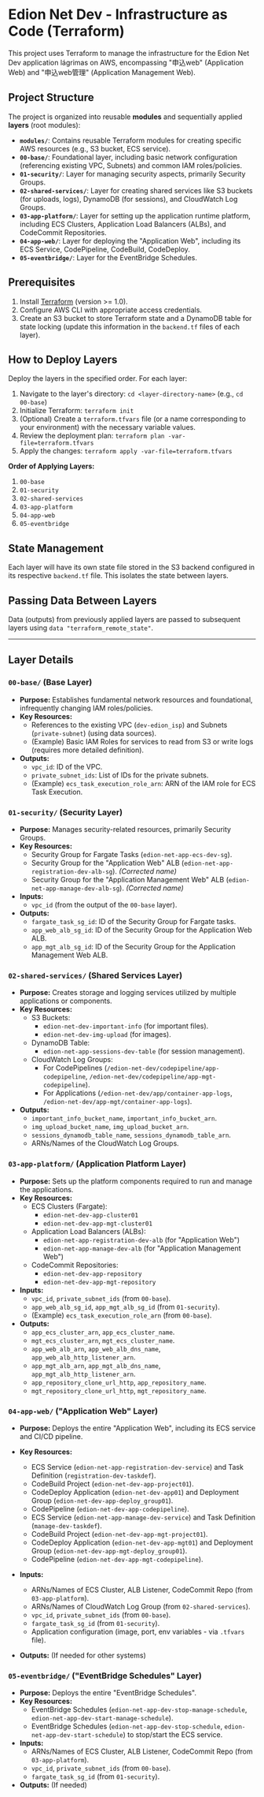 # Edion Net Dev - Infrastructure as Code (Terraform)

This project uses Terraform to manage the infrastructure for the Edion Net Dev application lágrimas on AWS, encompassing "申込web" (Application Web) and "申込web管理" (Application Management Web).

## Project Structure

The project is organized into reusable **modules** and sequentially applied **layers** (root modules):

-   **`modules/`**: Contains reusable Terraform modules for creating specific AWS resources (e.g., S3 bucket, ECS service).
-   **`00-base/`**: Foundational layer, including basic network configuration (referencing existing VPC, Subnets) and common IAM roles/policies.
-   **`01-security/`**: Layer for managing security aspects, primarily Security Groups.
-   **`02-shared-services/`**: Layer for creating shared services like S3 buckets (for uploads, logs), DynamoDB (for sessions), and CloudWatch Log Groups.
-   **`03-app-platform/`**: Layer for setting up the application runtime platform, including ECS Clusters, Application Load Balancers (ALBs), and CodeCommit Repositories.
-   **`04-app-web/`**: Layer for deploying the "Application Web", including its ECS Service, CodePipeline, CodeBuild, CodeDeploy.
-   **`05-eventbridge/`**: Layer for the EventBridge Schedules.

## Prerequisites

1.  Install [Terraform](https://www.terraform.io/downloads.html) (version >= 1.0).
2.  Configure AWS CLI with appropriate access credentials.
3.  Create an S3 bucket to store Terraform state and a DynamoDB table for state locking (update this information in the `backend.tf` files of each layer).

## How to Deploy Layers

Deploy the layers in the specified order. For each layer:

1.  Navigate to the layer's directory: `cd <layer-directory-name>` (e.g., `cd 00-base`)
2.  Initialize Terraform: `terraform init`
3.  (Optional) Create a `terraform.tfvars` file (or a name corresponding to your environment) with the necessary variable values.
4.  Review the deployment plan: `terraform plan -var-file=terraform.tfvars`
5.  Apply the changes: `terraform apply -var-file=terraform.tfvars`

**Order of Applying Layers:**

1.  `00-base`
2.  `01-security`
3.  `02-shared-services`
4.  `03-app-platform`
5.  `04-app-web`
6.  `05-eventbridge`

## State Management

Each layer will have its own state file stored in the S3 backend configured in its respective `backend.tf` file. This isolates the state between layers.

## Passing Data Between Layers

Data (outputs) from previously applied layers are passed to subsequent layers using `data "terraform_remote_state"`.

---

## Layer Details

### `00-base/` (Base Layer)

-   **Purpose:** Establishes fundamental network resources and foundational, infrequently changing IAM roles/policies.
-   **Key Resources:**
    -   References to the existing VPC (`dev-edion_isp`) and Subnets (`private-subnet`) (using data sources).
    -   (Example) Basic IAM Roles for services to read from S3 or write logs (requires more detailed definition).
-   **Outputs:**
    -   `vpc_id`: ID of the VPC.
    -   `private_subnet_ids`: List of IDs for the private subnets.
    -   (Example) `ecs_task_execution_role_arn`: ARN of the IAM role for ECS Task Execution.

### `01-security/` (Security Layer)

-   **Purpose:** Manages security-related resources, primarily Security Groups.
-   **Key Resources:**
    -   Security Group for Fargate Tasks (`edion-net-app-ecs-dev-sg`).
    -   Security Group for the "Application Web" ALB (`edion-net-app-registration-dev-alb-sg`). *(Corrected name)*
    -   Security Group for the "Application Management Web" ALB (`edion-net-app-manage-dev-alb-sg`). *(Corrected name)*
-   **Inputs:**
    -   `vpc_id` (from the output of the `00-base` layer).
-   **Outputs:**
    -   `fargate_task_sg_id`: ID of the Security Group for Fargate tasks.
    -   `app_web_alb_sg_id`: ID of the Security Group for the Application Web ALB.
    -   `app_mgt_alb_sg_id`: ID of the Security Group for the Application Management Web ALB.

### `02-shared-services/` (Shared Services Layer)

-   **Purpose:** Creates storage and logging services utilized by multiple applications or components.
-   **Key Resources:**
    -   S3 Buckets:
        -   `edion-net-dev-important-info` (for important files).
        -   `edion-net-dev-img-upload` (for images).
    -   DynamoDB Table:
        -   `edion-net-app-sessions-dev-table` (for session management).
    -   CloudWatch Log Groups:
        -   For CodePipelines (`/edion-net-dev/codepipeline/app-codepipeline`, `/edion-net-dev/codepipeline/app-mgt-codepipeline`).
        -   For Applications (`/edion-net-dev/app/container-app-logs`, `/edion-net-dev/app-mgt/container-app-logs`).
-   **Outputs:**
    -   `important_info_bucket_name`, `important_info_bucket_arn`.
    -   `img_upload_bucket_name`, `img_upload_bucket_arn`.
    -   `sessions_dynamodb_table_name`, `sessions_dynamodb_table_arn`.
    -   ARNs/Names of the CloudWatch Log Groups.

### `03-app-platform/` (Application Platform Layer)

-   **Purpose:** Sets up the platform components required to run and manage the applications.
-   **Key Resources:**
    -   ECS Clusters (Fargate):
        -   `edion-net-dev-app-cluster01`
        -   `edion-net-dev-app-mgt-cluster01`
    -   Application Load Balancers (ALBs):
        -   `edion-net-app-registration-dev-alb` (for "Application Web")
        -   `edion-net-app-manage-dev-alb` (for "Application Management Web")
    -   CodeCommit Repositories:
        -   `edion-net-dev-app-repository`
        -   `edion-net-dev-app-mgt-repository`
-   **Inputs:**
    -   `vpc_id`, `private_subnet_ids` (from `00-base`).
    -   `app_web_alb_sg_id`, `app_mgt_alb_sg_id` (from `01-security`).
    -   (Example) `ecs_task_execution_role_arn` (from `00-base`).
-   **Outputs:**
    -   `app_ecs_cluster_arn`, `app_ecs_cluster_name`.
    -   `mgt_ecs_cluster_arn`, `mgt_ecs_cluster_name`.
    -   `app_web_alb_arn`, `app_web_alb_dns_name`, `app_web_alb_http_listener_arn`.
    -   `app_mgt_alb_arn`, `app_mgt_alb_dns_name`, `app_mgt_alb_http_listener_arn`.
    -   `app_repository_clone_url_http`, `app_repository_name`.
    -   `mgt_repository_clone_url_http`, `mgt_repository_name`.

### `04-app-web/` ("Application Web" Layer)

-   **Purpose:** Deploys the entire "Application Web", including its ECS service and CI/CD pipeline.
-   **Key Resources:**
    -   ECS Service (`edion-net-app-registration-dev-service`) and Task Definition (`registration-dev-taskdef`).
    -   CodeBuild Project (`edion-net-dev-app-project01`).
    -   CodeDeploy Application (`edion-net-dev-app01`) and Deployment Group (`edion-net-dev-app-deploy_group01`).
    -   CodePipeline (`edion-net-dev-app-codepipeline`).
    -   ECS Service (`edion-net-app-manage-dev-service`) and Task Definition (`manage-dev-taskdef`).
    -   CodeBuild Project (`edion-net-dev-app-mgt-project01`).
    -   CodeDeploy Application (`edion-net-dev-app-mgt01`) and Deployment Group (`edion-net-dev-app-mgt-deploy_group01`).
    -   CodePipeline (`edion-net-dev-app-mgt-codepipeline`).

-   **Inputs:**
    -   ARNs/Names of ECS Cluster, ALB Listener, CodeCommit Repo (from `03-app-platform`).
    -   ARNs/Names of CloudWatch Log Group (from `02-shared-services`).
    -   `vpc_id`, `private_subnet_ids` (from `00-base`).
    -   `fargate_task_sg_id` (from `01-security`).
    -   Application configuration (image, port, env variables - via `.tfvars` file).
-   **Outputs:** (If needed for other systems)

### `05-eventbridge/` ("EventBridge Schedules" Layer)

-   **Purpose:** Deploys the entire "EventBridge Schedules".
-   **Key Resources:**
    -   EventBridge Schedules (`edion-net-app-dev-stop-manage-schedule`, `edion-net-app-dev-start-manage-schedule`).
    -   EventBridge Schedules (`edion-net-app-dev-stop-schedule`, `edion-net-app-dev-start-schedule`) to stop/start the ECS service.
-   **Inputs:** 
    -   ARNs/Names of ECS Cluster, ALB Listener, CodeCommit Repo (from `03-app-platform`).
    -   `vpc_id`, `private_subnet_ids` (from `00-base`).
    -   `fargate_task_sg_id` (from `01-security`).
-   **Outputs:** (If needed)